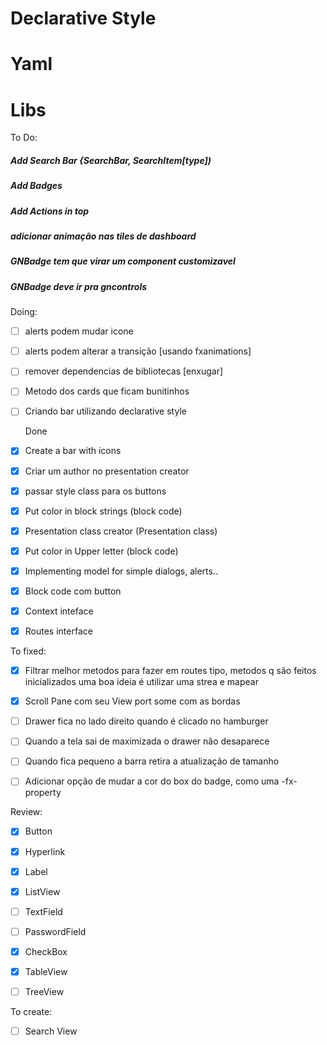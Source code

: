 

# Declarative Style

# Yaml

# Libs

To Do:

##### Add Search Bar {SearchBar, SearchItem[type])
##### Add Badges
##### Add Actions in top
##### adicionar animação nas tiles de dashboard
##### GNBadge tem que virar um component customizavel
##### GNBadge deve ir pra gncontrols



Doing:
- [ ] alerts podem mudar icone
- [ ] alerts podem alterar a transição [usando fxanimations]
- [ ] remover dependencias de bibliotecas [enxugar]
- [ ] Metodo dos cards que ficam bunitinhos
- [ ] Criando bar utilizando declarative style

  Done
- [X] Create a bar with icons
- [X] Criar um author no presentation creator
- [X] passar style class para os buttons
- [X] Put color in block strings (block code)
- [X] Presentation class creator (Presentation class)
- [X] Put color in Upper letter (block code)
- [X] Implementing model for simple dialogs, alerts..
- [X] Block code com button
- [X] Context inteface
- [X] Routes interface


To fixed:

- [X] Filtrar melhor metodos para fazer em routes tipo, metodos q são feitos inicializados uma boa ideia é utilizar uma strea e mapear
- [X] Scroll Pane com seu View port some com as bordas
- [ ] Drawer fica no lado direito quando é clicado no hamburger
- [ ] Quando a tela sai de maximizada o drawer não desaparece
- [ ] Quando fica pequeno a barra retira a atualização de tamanho
- [ ] Adicionar opção de mudar a cor do box do badge, como uma -fx- property



Review: 
- [X] Button
- [X] Hyperlink
- [X] Label
- [X] ListView
- [ ] TextField
- [ ] PasswordField
- [X] CheckBox
- [X] TableView
- [ ] TreeView


To create:
- [ ] Search View